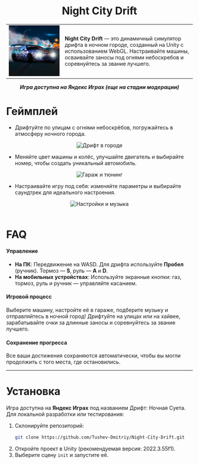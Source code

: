 <div align="center">
    <h1>Night City Drift</h1>
</div>

<table style="margin-left: auto; margin-right: auto; width: 100%; border: none;">
<tr>
    <td style="text-align: center; width: 30%; border: none;">
        <img src="README/logo.png" alt="Логотип Night City Drift" width="400">
    </td>
    <td style="text-align: left; vertical-align: middle; width: 70%; border: none;">
        <strong>Night City Drift</strong> — это динамичный симулятор дрифта в ночном городе, созданный на Unity с использованием WebGL. Настраивайте машины, осваивайте заносы под огнями небоскребов и соревнуйтесь за звание лучшего.
    </td>
</tr>
</table>

<div align="center">
    <i><strong>Игра доступна на Яндекс Играх (еще на стадии модерации)</strong></i>
</div>

<div align="left">
    <h1>Геймплей</h1>
</div>

- Дрифтуйте по улицам с огнями небоскрёбов, погружайтесь в атмосферу ночного города.

<div align="center">
    <img src="README/driftG1.gif" alt="Дрифт в городе" width="350"/>
</div>

- Меняйте цвет машины и колёс, улучшайте двигатель и выбирайте номер, чтобы создать уникальный автомобиль.

<div align="center">
    <img src="README/driftG2.gif" alt="Гараж и тюнинг" width="350"/>
</div>

- Настраивайте игру под себя: изменяйте параметры и выбирайте саундтрек для идеального настроения.

<div align="center">
    <img src="README/driftG3.gif" alt="Настройки и музыка" width="350"/>
</div>

<div align="center">⠀</div>

<div align="left">
    <h1>FAQ</h1>
</div>

#### Управление
- **На ПК**: Передвижение на WASD. Для дрифта используйте **Пробел** (ручник). Тормоз — **S**, руль — **A** и **D**.  
- **На мобильных устройствах**: Используйте экранные кнопки: газ, тормоз, руль и ручник — управляйте касанием.

#### Игровой процесс
Выберите машину, настройте её в гараже, подберите музыку и отправляйтесь в ночной город! Дрифтуйте на улицах или на хайвее, зарабатывайте очки за длинные заносы и соревнуйтесь за звание лучшего.

#### Сохранение прогресса
Все ваши достижения сохраняются автоматически, чтобы вы могли продолжить с того места, где остановились.

---

<div align="left">
    <h1>Установка</h1>
</div>

<div align="left">
Игра доступна на <strong>Яндекс Играх</strong> под названием Дрифт: Ночная Суета. Для локальной разработки или тестирования:

1. Склонируйте репозиторий:
   ```bash
   git clone https://github.com/Tushev-Dmitriy/Night-City-Drift.git
2. Откройте проект в Unity (рекомендуемая версия: 2022.3.55f1).
3. Выберите сцену <code>init</code> и запустите её.
</div>
